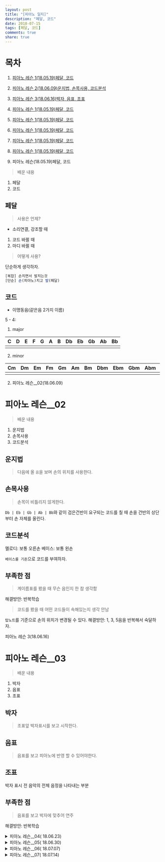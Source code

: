 ```yaml
---
layout: post
title: "[피아노 일지]"
description: "페달, 코드"
date: 2018-07-15
tags: [페달, 코드]
comments: true
share: true
---
```


# 목차
1. [피아노 레슨 1(18.05.19)페달, 코드](#피아노-레슨(18.05.19)페달,-코드)
1. [피아노 레슨 2(18.06.09)운지법, 손목사용, 코드분석](#피아노-레슨-2(18.06.09)운지법,-손목사용,-코드분석)
1. [피아노 레슨 3(18.06.16)박자, 음표, 조표](#피아노-레슨-3(18.06.16)박자,-음표,-조표)
1. [피아노 레슨 1(18.05.19)페달, 코드](#피아노-레슨(18.05.19)페달,-코드)
1. [피아노 레슨 1(18.05.19)페달, 코드](#피아노-레슨(18.05.19)페달,-코드)
1. [피아노 레슨 1(18.05.19)페달, 코드](#피아노-레슨(18.05.19)페달,-코드)
1. [피아노 레슨 1(18.05.19)페달, 코드](#피아노-레슨(18.05.19)페달,-코드)
1. [피아노 레슨 1(18.05.19)페달, 코드](#피아노-레슨(18.05.19)페달,-코드)


1. 피아노 레슨(18.05.19)페달, 코드  

> 배운 내용  

1. 페달  
2. 코드  

## 페달  

> 사용은 언제?  

- 소리연결, 강조할 때  

1. 코드 바뀔 때  
2. 마디 바뀔 때  

> 어떻게 사용?  

단순하게 생각하자.  

```js
[복잡] 손치면서 발치는것
[단순] 손(피아노)치고 발(페달)
```

## 코드

- 이명동음(같은음 2가지 이름)

5 - 4:

1. major

| C | D | E | F | G | A | B | Db | Eb | Gb | Ab | Bb |
|:--:|:--:|:--:|:--:|:--:|:--:|:--:|:--:|:--:|:--:|:--:|:--:|
|||||||||||||

2. minor

| Cm | Dm | Em | Fm | Gm | Am | Bm | Dbm | Ebm | Gbm | Abm | Bbm |
|:--:|:--:|:--:|:--:|:--:|:--:|:--:|:--:|:--:|:--:|:--:|:--:|
|||||||||||||







2. 피아노 레슨__02(18.06.09)  

# 피아노 레슨__02

> 배운 내용

1. 운지법
2. 손목사용
3. 코드분석

## 운지법

> 다음에 올 `음`을 보며 손의 위치를 사용한다.

## 손목사용

> 손목이 비틀리지 않게한다.

` Db | Eb | Gb | Ab | Bb `와 같이 검은건반이 요구되는 코드를 칠 때 손을 건반의 상단부터 손 자체를 올린다.

## 코드분석

멜로디: 보통 오른손
베이스: 보통 왼손

`베이스를 기준`으로 코드를 부여하자.

## 부족한 점

> 계이름표를 봤을 때 무슨 음인지 한 참 생각함

해결방안: 반복학습

> 코드를 봤을 때  어떤 코드들이 속해있는지 생각 안남
  
`탑노트`를 기준으로 손의 위치가 변경될 수 있다.
해결방안: 1, 3, 5음을 반복해서 숙달하자.  





피아노 레슨 3(18.06.16)

# 피아노 레슨__03

> 배운 내용

1. 박자
2. 음표
3. 조표

## 박자

> 조표앞 박자표시를 보고 시작한다.

## 음표  

> 음표를 보고 피아노에 반영 할 수 있어야한다.  



## 조표

박자 표시 전 음악의 전체 음정을 나타내는 부분


## 부족한 점

> 음표를 보고 박자에 맞추어 연주

해결방안: 반복학습

</details>  

<details>
<summary> 피아노 레슨__04( 18.06.23)</summary>

> 배운내용  

1. 비트를 구별해야한다.  
2. slash chord  

# 비트 구별  

8분음표, 4분음표, 2분음표, 온음표 음표의 구분을 명확하게 두어야함.  


# slash chord  

`B/F` B: 오른손, F: 왼손  
 
> 문제점  

8비트, 16비트를 구별하는 기점이 모호하다.  

 
> 해결방안  

메트로놈에 맞춰 교정  


</details>  

<details>
<summary> 피아노 레슨__05( 18.06.30)</summary>  
</details>  

<details>
<summary> 피아노 레슨__06( 18.07.07)</summary>
</details>  

<details>
<summary> 피아노 레슨__07( 18.07.14)</summary>
</details>  